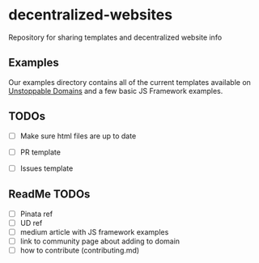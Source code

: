 # decentralized-websites

Repository for sharing templates and decentralized website info

## Examples

<!-- TODO Link -->

Our examples directory contains all of the current templates available on [Unstoppable Domains](https://unstoppabledomains.com/) and a few basic JS Framework examples.

## TODOs

- [ ] Make sure html files are up to date

- [ ] PR template
- [ ] Issues template

## ReadMe TODOs

- [ ] Pinata ref
- [ ] UD ref
- [ ] medium article with JS framework examples
- [ ] link to community page about adding to domain
- [ ] how to contribute (contributing.md)
